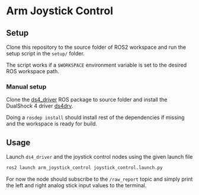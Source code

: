 # Arm Joystick Control

## Setup

Clone this repository to the source folder of ROS2 workspace and run the setup script in the `setup/` folder.

The script works if a `$WORKSPACE` environment variable is set to the desired ROS workspace path.

### Manual setup

Clone the [ds4_driver](https://github.com/naoki-mizuno/ds4_driver) ROS package to source folder and install the DualShock 4 driver [ds4drv](https://github.com/naoki-mizuno/ds4drv/tree/devel).

Doing a `rosdep install` should install rest of the dependencies if missing and the workspace is ready for build.

## Usage

Launch `ds4_driver` and the joystick control nodes using the given launch file

```bash
ros2 launch arm_joystick_control joystick_control.launch.py
```

For now the node should subscribe to the `/raw_report` topic and simply print the left and right analog stick input values to the terminal.
